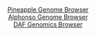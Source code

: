 <div id="Pineapple_Genome_Browser" align="center">
  <a href="https://igv.org/app/?sessionURL=blob:zZLRbpswFIbfxVKrTSJgcEICUjWlLU2rtFtUktCmqpABQ9yCTWwH0kR593nRpt2sUnOxaZIv7CPD.c_nbwcaIiTlDPjAMe2eadvAAHLJ2xBXdUm.4opI4Oe4lMQAguREEJYS4O9AjqXCs_tb_eVSqVr6lkVV3akwK7gpkYkrvOUMt9JMeWVd8LLECRdYcSGtc4EbbtGi6bQkwXVt6t7I7FkZVtjCZb3kTHKrJqyIW_2_.FcpLgjjFYmrdanoIUCs8.iMmZnjL8MoHKYpkXJM3m6ys.H4ZjhHwWwxci8Ws2_X0cyNTkNaMKzWgpyt5hO5fUjbcfZy4pwvJ.0gnI4ytJhztChO0OVpsKmpIPLM7tsD5Hpd6Gk0lGVk8z9NrRc9cvLH5DLJgxPnqns5OKelXKHmUYbXk_RlBO_emXxvgJKna.0CSJei79vQQNA1eo7b.bG1BwY88BGcAv_p2QBK4PRVX3_aAfVWa2OAJKv1QR4DcJERAfyOB2Hf9jyn1.3rJp69N3ZgLcq_B_dqdu_1oTN0HDfOaam0zlksWS1NzJjZpLlZbI.kGaimx7VBL5vXMVqsYMrGd_lkqSttSEbwTzxtqBno9odH1MN.JNU_ce8jQUyVHCscWz2sBtsRmgbRJqTTKAjq7muK7yN38C6e49DkXFRY6fu6oo8_jWuwoJgpXWiopAktqXqLNEXeAt92kBYXpLzk2kQgiuQTNKBh9.Dn34Ki_fP.Ow--">Pineapple Genome Browser</a>
</div>
<div id="Alphonso_Genome_Browser" align="center">
  <a href="https://igv.org/app/?sessionURL=blob:zZNda9swGIX_i6BlA8e25NiJDWW4n0lT2qVZ5rWlGNmWHbX6cCUlbhry36eVjd100FxsDHQhvUh6zzl6tAErojSVAiQAuTB0IQQO0AvZzTBvGbnEnGiQ1Jhp4gBFaqKIKAlINqDG2uD59YU9uTCm1YnnUdP2OBaNdHXgYo5fpMCddkvJvSPJGC6kwkYq7R0qvJIebVa9jhS4bV3bO3BDr8IGe5i1Cym09Foimryz9.W_SnlDhOQk50tm6KuA3OqxGiu3xp_SbJaWJdF6Qtbj6iCdjNOvwcn89iw6up1fjbJ5lO3PaCOwWSpyAJv1Z94dx106OdlDp3voEI94FZ.Hh2EdTsd7wfH.yXNLFdEHcACHQRT3fWTDoaIiz_.Tbzvojt6PZ7Lgl8GwGk0RtL7xKGST.HT5QIdv.g7A1gFMlkvLAigXapBA3wn8yAlR1PsxhUPH92ObjpIUJHf3DjAKl492.90GmHVriQGaPC1f4XGAVBVRIOnFvj.AcYzC_qDvxzHcOhuwVOzvRXs6v44HPkoRivKaMmNxrnItWu1iIdxVWbvNy45ZzrqbLIvOonqaBZfcLNKbiwalnD6y.R.ydIBt_fp81uh7FP0T6t4jxDXFrqg9Y2R_16BYPFwoqb4xGF11xRcZndvqzXj6ZkR9a3i3eGqpODZ2v63Y5U_iVlhRLIwtrKimBWXUrDObpOxAAlFgwQWlZNKSCFRTfPAd34Gh__E3oMH2fvsd">Alphonso Genome Browser</a>
</div>


<div id="DAF_Genomics_Browser" align="center">
  <a href="https://igv.org/app/?sessionURL=blob:tZFra9swFIb_i2D95Pu1NoRhsl5CR9oluO5SSjiTj2NR2_IkeU4X8t8n3I7BRhmDDiQhcS7vq_McyDcUkvGOpMSz3NByXWIQWfNxDW3f4BJalCStoJFoEIEVCuwokvRAKpAK8tVHXVkr1cvUtkuozB12vGVUWtK3oDclH1SNOtX0LGjhO.9glBblrU5WYEPT17yT3AZKUUrTsXvsdtsR9PEztp1a4rYdGsUm1a02oY2VVgXaLetK3P_FyH9Q1ou9z4p1NtVf4dOinGVXi.zWP8s3F9F8k19fFnlUnKzZrgM1CJyxi8.XbH5eVEs338hPN7QfN3fzxzBod._8Dydn.54JlDM3dk_9KPH9kBwN0nA6aASE1sJN3cCIvVPDCwLz5eqHkZ6B4Iyk9w8GUQLoo06_PxD11GtQROLXYWJmEC5KFCQ1E8eJ3STxwiAOnCRxj8aBDKJ5Y5Ln.SqJHS_zvMj6Aq3Wr1gzjU8L_Rl8K4y_ddb7XzHJcUGvcbWsClqPdzAkwXp.04EX7fkrmAzy6rcqLlpQOvT8fIECjVZrsVO_qPjHh.MP">DAF Genomics Browser</a>
</div>
